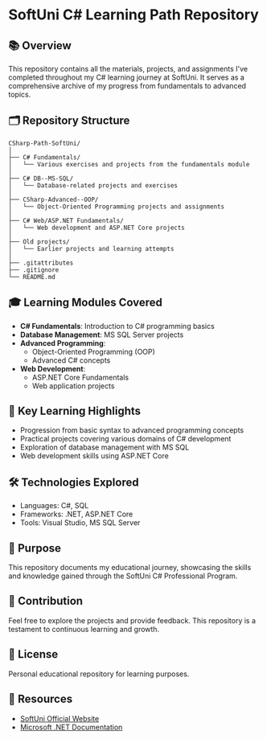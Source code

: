 # SoftUni C# Learning Path Repository

## 📚 Overview
This repository contains all the materials, projects, and assignments I've completed throughout my C# learning journey at SoftUni. It serves as a comprehensive archive of my progress from fundamentals to advanced topics.

## 🗂️ Repository Structure
```
CSharp-Path-SoftUni/
│
├── C# Fundamentals/
│   └── Various exercises and projects from the fundamentals module
│
├── C# DB--MS-SQL/
│   └── Database-related projects and exercises
│
├── CSharp-Advanced--OOP/
│   └── Object-Oriented Programming projects and assignments
│
├── C# Web/ASP.NET Fundamentals/
│   └── Web development and ASP.NET Core projects
│
├── Old projects/
│   └── Earlier projects and learning attempts
│
├── .gitattributes
├── .gitignore
└── README.md
```

## 🎓 Learning Modules Covered
- **C# Fundamentals**: Introduction to C# programming basics
- **Database Management**: MS SQL Server projects
- **Advanced Programming**: 
  - Object-Oriented Programming (OOP)
  - Advanced C# concepts
- **Web Development**: 
  - ASP.NET Core Fundamentals
  - Web application projects

## 🚀 Key Learning Highlights
- Progression from basic syntax to advanced programming concepts
- Practical projects covering various domains of C# development
- Exploration of database management with MS SQL
- Web development skills using ASP.NET Core

## 🛠️ Technologies Explored
- Languages: C#, SQL
- Frameworks: .NET, ASP.NET Core
- Tools: Visual Studio, MS SQL Server

## 📝 Purpose
This repository documents my educational journey, showcasing the skills and knowledge gained through the SoftUni C# Professional Program.

## 🤝 Contribution
Feel free to explore the projects and provide feedback. This repository is a testament to continuous learning and growth.

## 📄 License
Personal educational repository for learning purposes.

## 🔗 Resources
- [SoftUni Official Website](https://softuni.bg/)
- [Microsoft .NET Documentation](https://docs.microsoft.com/dotnet/)
```

